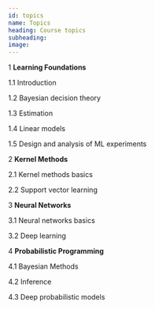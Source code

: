 ```yaml
---
id: topics
name: Topics
heading: Course topics
subheading: 
image: 
---
```


1 **Learning Foundations**

1.1 Introduction

1.2 Bayesian decision theory

1.3 Estimation

1.4 Linear models

1.5 Design and analysis of ML experiments

2 **Kernel Methods**

2.1 Kernel methods basics

2.2 Support vector learning

3 **Neural Networks**

3.1 Neural networks basics

3.2 Deep learning

4 **Probabilistic Programming**

4.1 Bayesian Methods

4.2 Inference

4.3 Deep probabilistic models

